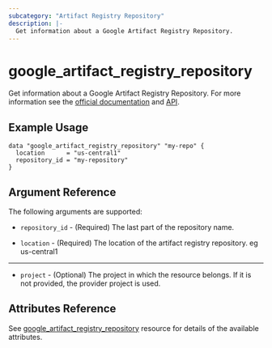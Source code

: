 ```yaml
---
subcategory: "Artifact Registry Repository"
description: |-
  Get information about a Google Artifact Registry Repository.
---
```


# google\_artifact\_registry\_repository

Get information about a Google Artifact Registry Repository. For more information see
the [official documentation](https://cloud.google.com/artifact-registry/docs/)
and [API](https://cloud.google.com/artifact-registry/docs/apis).

## Example Usage

```hcl
data "google_artifact_registry_repository" "my-repo" {
  location      = "us-central1"
  repository_id = "my-repository"
}
```

## Argument Reference

The following arguments are supported:

* `repository_id` - (Required) The last part of the repository name.

* `location` - (Required) The location of the artifact registry repository. eg us-central1

- - -

* `project` - (Optional) The project in which the resource belongs. If it
    is not provided, the provider project is used.

## Attributes Reference

See [google_artifact_registry_repository](https://registry.terraform.io/providers/hashicorp/google/latest/docs/resources/artifact_registry_repository#argument-reference) resource for details of the available attributes.
